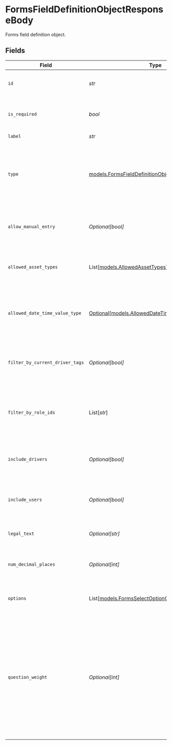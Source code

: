 # FormsFieldDefinitionObjectResponseBody

Forms field definition object.


## Fields

| Field                                                                                                                                                                                                                                                                                                                  | Type                                                                                                                                                                                                                                                                                                                   | Required                                                                                                                                                                                                                                                                                                               | Description                                                                                                                                                                                                                                                                                                            | Example                                                                                                                                                                                                                                                                                                                |
| ---------------------------------------------------------------------------------------------------------------------------------------------------------------------------------------------------------------------------------------------------------------------------------------------------------------------- | ---------------------------------------------------------------------------------------------------------------------------------------------------------------------------------------------------------------------------------------------------------------------------------------------------------------------- | ---------------------------------------------------------------------------------------------------------------------------------------------------------------------------------------------------------------------------------------------------------------------------------------------------------------------- | ---------------------------------------------------------------------------------------------------------------------------------------------------------------------------------------------------------------------------------------------------------------------------------------------------------------------- | ---------------------------------------------------------------------------------------------------------------------------------------------------------------------------------------------------------------------------------------------------------------------------------------------------------------------- |
| `id`                                                                                                                                                                                                                                                                                                                   | *str*                                                                                                                                                                                                                                                                                                                  | :heavy_check_mark:                                                                                                                                                                                                                                                                                                     | Identifier of the field.                                                                                                                                                                                                                                                                                               | 9814a1fa-f0c6-408b-bf85-51dc3bc71ac7                                                                                                                                                                                                                                                                                   |
| `is_required`                                                                                                                                                                                                                                                                                                          | *bool*                                                                                                                                                                                                                                                                                                                 | :heavy_check_mark:                                                                                                                                                                                                                                                                                                     | Indicates whether the form field is required to be filled out by the user.                                                                                                                                                                                                                                             | true                                                                                                                                                                                                                                                                                                                   |
| `label`                                                                                                                                                                                                                                                                                                                | *str*                                                                                                                                                                                                                                                                                                                  | :heavy_check_mark:                                                                                                                                                                                                                                                                                                     | Label of the field.                                                                                                                                                                                                                                                                                                    | Engine Hours                                                                                                                                                                                                                                                                                                           |
| `type`                                                                                                                                                                                                                                                                                                                 | [models.FormsFieldDefinitionObjectResponseBodyType](../models/formsfielddefinitionobjectresponsebodytype.md)                                                                                                                                                                                                           | :heavy_check_mark:                                                                                                                                                                                                                                                                                                     | Type of the field.  Valid values: `number`, `text`, `multiple_choice`, `check_boxes`, `media`, `datetime`, `signature`, `asset`, `person`, `geofence`, `instruction`, `media_instruction`                                                                                                                              | number                                                                                                                                                                                                                                                                                                                 |
| `allow_manual_entry`                                                                                                                                                                                                                                                                                                   | *Optional[bool]*                                                                                                                                                                                                                                                                                                       | :heavy_minus_sign:                                                                                                                                                                                                                                                                                                     | Indicates whether the field allows manual entry of a person. Only present for person fields.                                                                                                                                                                                                                           | true                                                                                                                                                                                                                                                                                                                   |
| `allowed_asset_types`                                                                                                                                                                                                                                                                                                  | List[[models.AllowedAssetTypes](../models/allowedassettypes.md)]                                                                                                                                                                                                                                                       | :heavy_minus_sign:                                                                                                                                                                                                                                                                                                     | List of allowed asset types that can be selected for this field. Only present for asset fields.                                                                                                                                                                                                                        | [<br/>"Vehicle",<br/>"Trailer"<br/>]                                                                                                                                                                                                                                                                                   |
| `allowed_date_time_value_type`                                                                                                                                                                                                                                                                                         | [Optional[models.AllowedDateTimeValueType]](../models/alloweddatetimevaluetype.md)                                                                                                                                                                                                                                     | :heavy_minus_sign:                                                                                                                                                                                                                                                                                                     | Type of date/time entry allowed for this question. Only present for datetime fields.  Valid values: `datetime`, `date`, `time`                                                                                                                                                                                         | datetime                                                                                                                                                                                                                                                                                                               |
| `filter_by_current_driver_tags`                                                                                                                                                                                                                                                                                        | *Optional[bool]*                                                                                                                                                                                                                                                                                                       | :heavy_minus_sign:                                                                                                                                                                                                                                                                                                     | Indicates whether the person search filters by the current logged in worker's tags. Only present for person fields.                                                                                                                                                                                                    | true                                                                                                                                                                                                                                                                                                                   |
| `filter_by_role_ids`                                                                                                                                                                                                                                                                                                   | List[*str*]                                                                                                                                                                                                                                                                                                            | :heavy_minus_sign:                                                                                                                                                                                                                                                                                                     | List of role IDs to filter org users by, representing which roles are selectable people for this field. Only present for person fields.                                                                                                                                                                                | [<br/>"23d4d8d3-dc10-4e7a-a183-69968751f23e"<br/>]                                                                                                                                                                                                                                                                     |
| `include_drivers`                                                                                                                                                                                                                                                                                                      | *Optional[bool]*                                                                                                                                                                                                                                                                                                       | :heavy_minus_sign:                                                                                                                                                                                                                                                                                                     | Indicates whether the field includes drivers as selectable people. Only present for person fields.                                                                                                                                                                                                                     | true                                                                                                                                                                                                                                                                                                                   |
| `include_users`                                                                                                                                                                                                                                                                                                        | *Optional[bool]*                                                                                                                                                                                                                                                                                                       | :heavy_minus_sign:                                                                                                                                                                                                                                                                                                     | Indicates whether the field includes users as selectable people. Only present for person fields.                                                                                                                                                                                                                       | true                                                                                                                                                                                                                                                                                                                   |
| `legal_text`                                                                                                                                                                                                                                                                                                           | *Optional[str]*                                                                                                                                                                                                                                                                                                        | :heavy_minus_sign:                                                                                                                                                                                                                                                                                                     | Legal text for the field. Only present for signature fields.                                                                                                                                                                                                                                                           | I consent to using electronic signatures in this transaction.                                                                                                                                                                                                                                                          |
| `num_decimal_places`                                                                                                                                                                                                                                                                                                   | *Optional[int]*                                                                                                                                                                                                                                                                                                        | :heavy_minus_sign:                                                                                                                                                                                                                                                                                                     | Number of decimal places allowed. Only present for number fields.                                                                                                                                                                                                                                                      | 2                                                                                                                                                                                                                                                                                                                      |
| `options`                                                                                                                                                                                                                                                                                                              | List[[models.FormsSelectOptionObjectResponseBody](../models/formsselectoptionobjectresponsebody.md)]                                                                                                                                                                                                                   | :heavy_minus_sign:                                                                                                                                                                                                                                                                                                     | List of select options for checkboxes or multiple choice fields.                                                                                                                                                                                                                                                       |                                                                                                                                                                                                                                                                                                                        |
| `question_weight`                                                                                                                                                                                                                                                                                                      | *Optional[int]*                                                                                                                                                                                                                                                                                                        | :heavy_minus_sign:                                                                                                                                                                                                                                                                                                     | The maximum possible score weight for this field. For multiple choice fields, this number is the highest option score weight of the given options. For checkboxes fields, this number is the sum of the score weights for all scored options. Only present for multiple choice or checkboxes fields that have scoring. | 5                                                                                                                                                                                                                                                                                                                      |